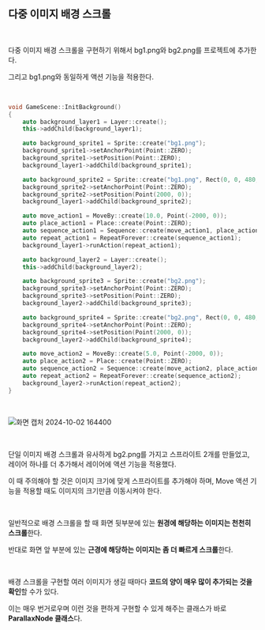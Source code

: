 ## 다중 이미지 배경 스크롤

</br>

다중 이미지 배경 스크롤을 구현하기 위해서 bg1.png와 bg2.png를 프로젝트에 추가한다.

그리고 bg1.png와 동일하게 액션 기능을 적용한다.

</br>

```C++
void GameScene::InitBackground()
{
    auto background_layer1 = Layer::create();
    this->addChild(background_layer1);

    auto background_sprite1 = Sprite::create("bg1.png");
    background_sprite1->setAnchorPoint(Point::ZERO);
    background_sprite1->setPosition(Point::ZERO);
    background_layer1->addChild(background_sprite1);

    auto background_sprite2 = Sprite::create("bg1.png", Rect(0, 0, 480, 320));
    background_sprite2->setAnchorPoint(Point::ZERO);
    background_sprite2->setPosition(Point(2000, 0));
    background_layer1->addChild(background_sprite2);

    auto move_action1 = MoveBy::create(10.0, Point(-2000, 0));
    auto place_action1 = Place::create(Point::ZERO);
    auto sequence_action1 = Sequence::create(move_action1, place_action1, NULL);
    auto repeat_action1 = RepeatForever::create(sequence_action1);
    background_layer1->runAction(repeat_action1);

    auto background_layer2 = Layer::create();
    this->addChild(background_layer2);

    auto background_sprite3 = Sprite::create("bg2.png");
    background_sprite3->setAnchorPoint(Point::ZERO);
    background_sprite3->setPosition(Point::ZERO);
    background_layer2->addChild(background_sprite3);

    auto background_sprite4 = Sprite::create("bg2.png", Rect(0, 0, 480, 114));
    background_sprite4->setAnchorPoint(Point::ZERO);
    background_sprite4->setPosition(Point(2000, 0));
    background_layer2->addChild(background_sprite4);

    auto move_action2 = MoveBy::create(5.0, Point(-2000, 0));
    auto place_action2 = Place::create(Point::ZERO);
    auto sequence_action2 = Sequence::create(move_action2, place_action2, NULL);
    auto repeat_action2 = RepeatForever::create(sequence_action2);
    background_layer2->runAction(repeat_action2);
}
```
</br>

![화면 캡처 2024-10-02 164400](https://github.com/user-attachments/assets/16991d4b-782a-43f2-b349-c46950e8744a)

</br>

단일 이미지 배경 스크롤과 유사하게 bg2.png를 가지고 스프라이트 2개를 만들었고, 레이어 하나를 더 추가해서 레이어에 액션 기능을 적용했다.

이 때 주의해야 할 것은 이미지 크기에 맞게 스프라이트를 추가해야 하며, Move 액션 기능을 적용할 때도 이미지의 크기만큼 이동시켜야 한다.

</br>

일반적으로 배경 스크롤을 할 때 화면 뒷부분에 있는 **원경에 해당하는 이미지는 천천히 스크롤**한다.

반대로 화면 앞 부분에 있는 **근경에 해당하는 이미지는 좀 더 빠르게 스크롤**한다.

</br>

배경 스크롤을 구현할 여러 이미지가 생길 때마다 **코드의 양이 매우 많이 추가되는 것을 확인**할 수가 있다.

이는 매우 번거로우며 이런 것을 편하게 구현할 수 있게 해주는 클래스가 바로 **ParallaxNode 클래스**다.
